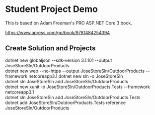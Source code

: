 # Student Project Demo
This is based on Adam Freeman's PRO ASP.NET Core 3 book.

https://www.apress.com/gp/book/9781484254394

## Create Solution and Projects


  dotnet new globaljson --sdk-version 3.1.101 --output JoseStoreSln/OutdoorProducts  
  dotnet new web --no-https --output JoseStoreSln/OutdoorProducts --framework netcoreapp3.1
  dotnet new sln -o JoseStoreSln  
  dotnet sln JoseStoreSln add JoseStoreSln/OutdoorProducts   
  dotnet new xunit -o JoseStoreSln/OutdoorProducts.Tests --framework netcoreapp3.1  
  dotnet sln JoseStoreSln add JoseStoreSln/OutdoorProducts.Tests   
  dotnet add JoseStoreSln/OutdoorProducts.Tests reference JoseStoreSln/OutdoorProducts 
  
  
  
  
  
